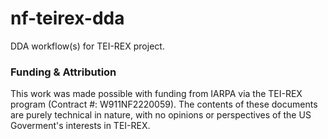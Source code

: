 # nf-teirex-dda
DDA workflow(s) for TEI-REX project.

### Funding & Attribution
This work was made possible with funding from IARPA via the TEI-REX program (Contract #: W911NF2220059). The contents of
these documents are purely technical in nature, with no opinions or perspectives of the US Goverment's interests in TEI-REX.
